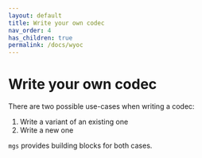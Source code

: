 ```yaml
---
layout: default
title: Write your own codec
nav_order: 4
has_children: true
permalink: /docs/wyoc
---
```


# Write your own codec

There are two possible use-cases when writing a codec:

1. Write a variant of an existing one
1. Write a new one

`mgs` provides building blocks for both cases.
